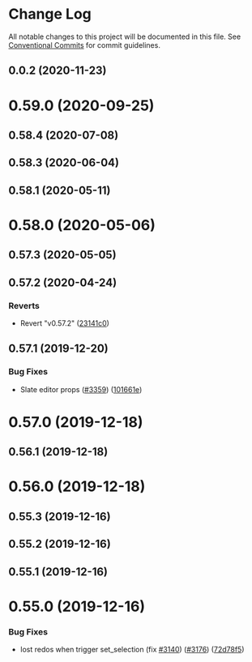 # Change Log

All notable changes to this project will be documented in this file.
See [Conventional Commits](https://conventionalcommits.org) for commit guidelines.

## 0.0.2 (2020-11-23)



# 0.59.0 (2020-09-25)



## 0.58.4 (2020-07-08)



## 0.58.3 (2020-06-04)



## 0.58.1 (2020-05-11)



# 0.58.0 (2020-05-06)



## 0.57.3 (2020-05-05)



## 0.57.2 (2020-04-24)


### Reverts

* Revert "v0.57.2" ([23141c0](https://github.com/solidoc/iffe-react/commit/23141c046bf7cd00e71a186f8d63e7c2ad9f1f6e))



## 0.57.1 (2019-12-20)


### Bug Fixes

* Slate editor props ([#3359](https://github.com/solidoc/iffe-react/issues/3359)) ([101661e](https://github.com/solidoc/iffe-react/commit/101661ee27b53a228407173b0f8fdfd1a5f901d4))



# 0.57.0 (2019-12-18)



## 0.56.1 (2019-12-18)



# 0.56.0 (2019-12-18)



## 0.55.3 (2019-12-16)



## 0.55.2 (2019-12-16)



## 0.55.1 (2019-12-16)



# 0.55.0 (2019-12-16)


### Bug Fixes

* lost redos when trigger set_selection (fix [#3140](https://github.com/solidoc/iffe-react/issues/3140)) ([#3176](https://github.com/solidoc/iffe-react/issues/3176)) ([72d78f5](https://github.com/solidoc/iffe-react/commit/72d78f5a696aa8e94fe39cebdbd0d2efc8e5b244))
